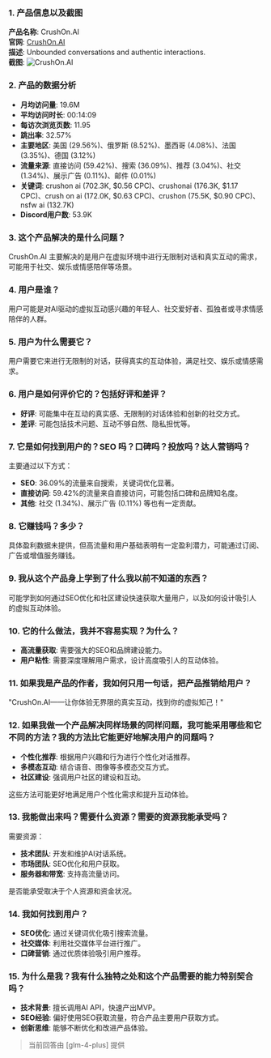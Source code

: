 ### 1. 产品信息以及截图

**产品名称**: CrushOn.AI  
**官网**: [CrushOn.AI](https://crushon.ai)  
**描述**: Unbounded conversations and authentic interactions.  
**截图**: ![CrushOn.AI](https://cdn-images.toolify.ai/169790167776932300.png)

### 2. 产品的数据分析

- **月均访问量**: 19.6M
- **平均访问时长**: 00:14:09
- **每访次浏览页数**: 11.95
- **跳出率**: 32.57%
- **主要地区**: 美国 (29.56%)、俄罗斯 (8.52%)、墨西哥 (4.08%)、法国 (3.35%)、德国 (3.12%)
- **流量来源**: 直接访问 (59.42%)、搜索 (36.09%)、推荐 (3.04%)、社交 (1.34%)、展示广告 (0.11%)、邮件 (0.01%)
- **关键词**: crushon ai (702.3K, $0.56 CPC)、crushonai (176.3K, $1.17 CPC)、crush on ai (172.0K, $0.63 CPC)、crushon (75.5K, $0.90 CPC)、nsfw ai (132.7K)
- **Discord用户数**: 53.9K

### 3. 这个产品解决的是什么问题？

CrushOn.AI 主要解决的是用户在虚拟环境中进行无限制对话和真实互动的需求，可能用于社交、娱乐或情感陪伴等场景。

### 4. 用户是谁？

用户可能是对AI驱动的虚拟互动感兴趣的年轻人、社交爱好者、孤独者或寻求情感陪伴的人群。

### 5. 用户为什么需要它？

用户需要它来进行无限制的对话，获得真实的互动体验，满足社交、娱乐或情感需求。

### 6. 用户是如何评价它的？包括好评和差评？

- **好评**: 可能集中在互动的真实感、无限制的对话体验和创新的社交方式。
- **差评**: 可能包括技术问题、互动不够自然、隐私担忧等。

### 7. 它是如何找到用户的？SEO 吗？口碑吗？投放吗？达人营销吗？

主要通过以下方式：
- **SEO**: 36.09%的流量来自搜索，关键词优化显著。
- **直接访问**: 59.42%的流量来自直接访问，可能包括口碑和品牌知名度。
- **其他**: 社交 (1.34%)、展示广告 (0.11%) 等也有一定贡献。

### 8. 它赚钱吗？多少？

具体盈利数据未提供，但高流量和用户基础表明有一定盈利潜力，可能通过订阅、广告或增值服务赚钱。

### 9. 我从这个产品身上学到了什么我以前不知道的东西？

可能学到如何通过SEO优化和社区建设快速获取大量用户，以及如何设计吸引人的虚拟互动体验。

### 10. 它的什么做法，我并不容易实现？为什么？

- **高流量获取**: 需要强大的SEO和品牌建设能力。
- **用户粘性**: 需要深度理解用户需求，设计高度吸引人的互动体验。

### 11. 如果我是产品的作者，我如何只用一句话，把产品推销给用户？

"CrushOn.AI——让你体验无界限的真实互动，找到你的虚拟知己！"

### 12. 如果我做一个产品解决同样场景的同样问题，我可能采用哪些和它不同的方法？我的方法比它能更好地解决用户的问题吗？

- **个性化推荐**: 根据用户兴趣和行为进行个性化对话推荐。
- **多模态互动**: 结合语音、图像等多模态交互方式。
- **社区建设**: 强调用户社区的建设和互动。

这些方法可能更好地满足用户个性化需求和提升互动体验。

### 13. 我能做出来吗？需要什么资源？需要的资源我能承受吗？

需要资源：
- **技术团队**: 开发和维护AI对话系统。
- **市场团队**: SEO优化和用户获取。
- **服务器和带宽**: 支持高流量访问。

是否能承受取决于个人资源和资金状况。

### 14. 我如何找到用户？

- **SEO优化**: 通过关键词优化吸引搜索流量。
- **社交媒体**: 利用社交媒体平台进行推广。
- **口碑营销**: 通过优质体验吸引用户推荐。

### 15. 为什么是我？我有什么独特之处和这个产品需要的能力特别契合吗？

- **技术背景**: 擅长调用AI API，快速产出MVP。
- **SEO经验**: 偏好使用SEO获取流量，符合产品主要用户获取方式。
- **创新思维**: 能够不断优化和改进产品体验。

> 当前回答由 [glm-4-plus] 提供